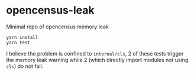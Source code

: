 # opencensus-leak
Minimal repo of opencensus memory leak

```
yarn install
yarn test
```

I believe the problem is confined to `internal/cls`, 2 of these tests trigger the memory leak warning while 2 (which directly import modules not using `cls`) do not fail.
